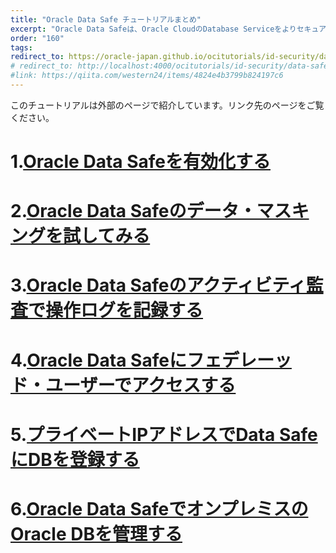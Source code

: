 ```yaml
---
title: "Oracle Data Safe チュートリアルまとめ"
excerpt: "Oracle Data Safeは、Oracle CloudのDatabase Serviceをよりセキュアに使うための付加的なサービスで、機密データの発見、(データ・マスキング、アクティビティ監査、セキュリティ構成の評価、ユーザーのリスク評価などを、GUIツールから簡単に実施できます。このまとめページでは、Data Safeを有効化から、各種の使い方について説明しています。"
order: "160"
tags:
redirect_to: https://oracle-japan.github.io/ocitutorials/id-security/data-safe-tutorials
# redirect_to: http://localhost:4000/ocitutorials/id-security/data-safe-tutorials
#link: https://qiita.com/western24/items/4824e4b3799b824197c6
---
```

このチュートリアルは外部のページで紹介しています。リンク先のページをご覧ください。

# 1.[Oracle Data Safeを有効化する](https://qiita.com/western24/items/ce12012acfc429b363a7) 
# 2.[Oracle Data Safeのデータ・マスキングを試してみる](https://qiita.com/western24/items/3fb5bfd0515864b06b22)
# 3.[Oracle Data Safeのアクティビティ監査で操作ログを記録する](https://qiita.com/western24/items/ca090b9b40509e7449ba)
# 4.[Oracle Data Safeにフェデレーッド・ユーザーでアクセスする](https://qiita.com/western24/items/f86a6b7d789e017a6361)
# 5.[プライベートIPアドレスでData SafeにDBを登録する](https://qiita.com/western24/items/d3b10acf3fcb15b8687c)
# 6.[Oracle Data SafeでオンプレミスのOracle DBを管理する](https://qiita.com/western24/items/7b9a43a5bf63f5590403)
